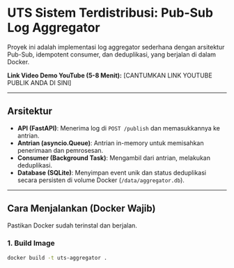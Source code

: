 # UTS Sistem Terdistribusi: Pub-Sub Log Aggregator

Proyek ini adalah implementasi log aggregator sederhana dengan arsitektur Pub-Sub, idempotent consumer, dan deduplikasi, yang berjalan di dalam Docker.

**Link Video Demo YouTube (5-8 Menit):**
[CANTUMKAN LINK YOUTUBE PUBLIK ANDA DI SINI]

---

## Arsitektur

* **API (FastAPI)**: Menerima log di `POST /publish` dan memasukkannya ke antrian.
* **Antrian (asyncio.Queue)**: Antrian in-memory untuk memisahkan penerimaan dan pemrosesan.
* **Consumer (Background Task)**: Mengambil dari antrian, melakukan deduplikasi.
* **Database (SQLite)**: Menyimpan event unik dan status deduplikasi secara persisten di volume Docker (`/data/aggregator.db`).

---

## Cara Menjalankan (Docker Wajib)

Pastikan Docker sudah terinstal dan berjalan.

### 1. Build Image

```bash
docker build -t uts-aggregator .